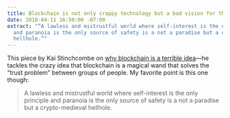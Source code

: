 ```yaml
---
title: Blockchain is not only crappy technology but a bad vision for the future
date: 2018-04-11 16:50:00 -07:00
extract: "“A lawless and mistrustful world where self-interest is the only principle
  and paranoia is the only source of safety is a not a paradise but a crypto-medieval
  hellhole.”"
---
```


This piece by Kai Stinchcombe on [why blockchain is a terrible idea](https://medium.com/@kaistinchcombe/decentralized-and-trustless-crypto-paradise-is-actually-a-medieval-hellhole-c1ca122efdec)—he tackles the crazy idea that blockchain is a magical wand that solves the “trust problem” between groups of people. My favorite point is this one though:

> A lawless and mistrustful world where self-interest is the only principle and paranoia is the only source of safety is a not a paradise but a crypto-medieval hellhole.